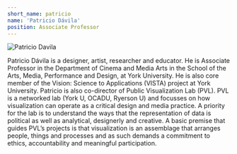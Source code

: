 ```yaml
---
short_name: patricio
name: 'Patricio Dávila'
position: Associate Professor
---
```


<img src="https://ampd.yorku.ca/wp-content/uploads/2020/06/Patricio-Davila.jpg" alt="Patricio Davila" class="team-img"/>

Patricio Dávila is a designer, artist, researcher and educator. He is Associate Professor in the Department of Cinema and Media Arts in the School of the Arts, Media, Performance and Design, at York University. He is also core member of the Vision: Science to Applications (VISTA) project at York University. Patricio is also co-director of Public Visualization Lab (PVL). PVL is a networked lab (York U, OCADU, Ryerson U) and focusses on how visualization can operate as a critical design and media practice. A priority for the lab is to understand the ways that the representation of data is political as well as analytical, designerly and creative. A basic premise that guides PVL’s projects is that visualization is an assemblage that arranges people, things and processes and as such demands a commitment to ethics, accountability and meaningful participation.